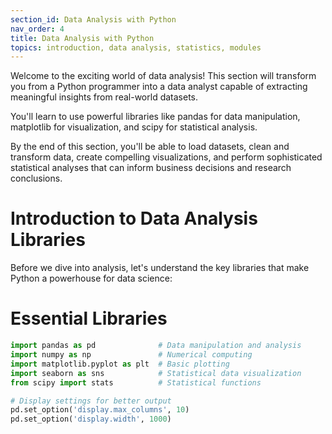 ```yaml
---
section_id: Data Analysis with Python
nav_order: 4
title: Data Analysis with Python
topics: introduction, data analysis, statistics, modules
---
```


Welcome to the exciting world of data analysis! This section will transform you from a Python programmer into a data analyst capable of extracting meaningful insights from real-world datasets. 

You'll learn to use powerful libraries like pandas for data manipulation, matplotlib for visualization, and scipy for statistical analysis.

By the end of this section, you'll be able to load datasets, clean and transform data, create compelling visualizations, and perform sophisticated statistical analyses that can inform business decisions and research conclusions.

# Introduction to Data Analysis Libraries

Before we dive into analysis, let's understand the key libraries that make Python a powerhouse for data science:

# Essential Libraries
```python
import pandas as pd              # Data manipulation and analysis
import numpy as np               # Numerical computing
import matplotlib.pyplot as plt  # Basic plotting
import seaborn as sns            # Statistical data visualization
from scipy import stats          # Statistical functions

# Display settings for better output
pd.set_option('display.max_columns', 10)
pd.set_option('display.width', 1000)
```
